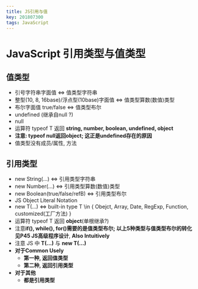 ```yaml
---
title: JS引用与值
key: 201807300
tags: JavaScript
---
```


# JavaScript 引用类型与值类型

## 值类型

- 引号字符串字面值 <=> 值类型字符串
- 整型(10, 8, 16base)/浮点型(10base)字面值 <=> 值类型算数(数值)类型
- 布尔字面值 true/false <=> 值类型布尔
- undefined (继承自null ?)
- null
- 运算符 typeof T 返回 **string, number, boolean, undefined, object**
- **注意: typeof null返回object; 这正是undefined存在的原因**
- 值类型没有成员/属性, 方法

<!--more-->

## 引用类型
- new String(...) <=> 引用类型字符串
- new Number(...) <=> 引用类型算数(数值)类型
- new  Boolean(true/false/refB) <=> 引用类型布尔
- JS Object Literal Notation 
- new T(...) <=> built-in type T \in { Obejct, Array, Date, RegExp, Function, customized(工厂方法) }
- 运算符 typeof T 返回 **object**(单根继承?)
- 注意**if(), while(), for()**需要的是值类型布尔; 以上5种类型与值类型布尔的转化见**P45 JS高级程序设计**, **Also Intuitively**
- 注意 JS 中 **T(...)** 与 **new T(...)**
- **对于Common Usely**
   - **第一种, 返回值类型**
   - **第二种, 返回引用类型**
- **对于其他**
   - **都是引用类型**